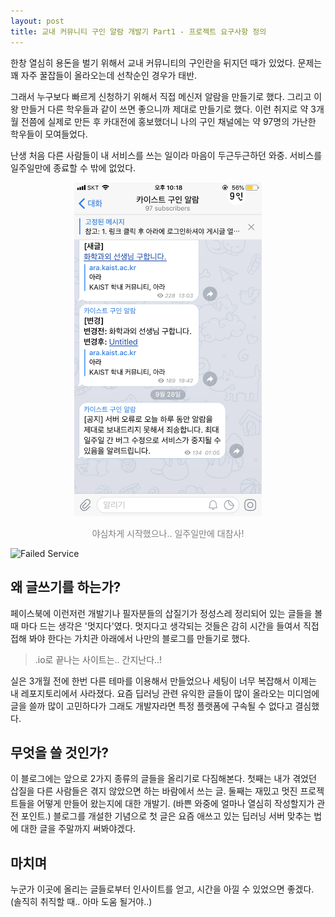 ```yaml
---
layout: post
title: 교내 커뮤니티 구인 알람 개발기 Part1 - 프로젝트 요구사항 정의  
---
```


한창 열심히 용돈을 벌기 위해서 교내 커뮤니티의 구인란을 뒤지던 때가 있었다. 문제는 꽤 자주 꿀잡들이 올라오는데 선착순인 경우가 태반.  

그래서 누구보다 빠르게 신청하기 위해서 직접 메신저 알람을 만들기로 했다. 그리고 이왕 만들거 다른 학우들과 같이 쓰면 좋으니까 제대로 만들기로 했다. 이런 취지로 약 3개월 전쯤에 실제로 만든 후 카대전에 홍보했더니 나의 구인 채널에는 약 97명의 가난한 학우들이 모여들었다.  

난생 처음 다른 사람들이 내 서비스를 쓰는 일이라 마음이 두근두근하던 와중. 서비스를 일주일만에 종료할 수 밖에 없었다.  

<p align="center"> 
<img src="post_src/9in-alarm/service_fail.png" width="300"> 
</p>
<p align="center" style="color:#808080"> 
  야심차게 시작했으나.. 일주일만에 대참사!  
</p>  

![Failed Service](https://www.google.co.kr/url?sa=i&source=images&cd=&cad=rja&uact=8&ved=2ahUKEwjzqvvHx7PfAhWFgrwKHaakAOAQjRx6BAgBEAU&url=https%3A%2F%2Fwww.space.com%2F40455-new-glenn-rocket.html&psig=AOvVaw2fcHUEjSzRGquCBOV23APq&ust=1545572279721333)

 

## 왜 글쓰기를 하는가?  

페이스북에 이런저런 개발기나 필자분들의 삽질기가 정성스레 정리되어 있는 글들을 볼 때 마다 드는 생각은 '멋지다'였다. 멋지다고 생각되는 것들은 감히 시간을 들여서 직접 접해 봐야 한다는 가치관 아래에서 나만의 블로그를 만들기로 했다.   

> .io로 끝나는 사이트는.. 간지난다..!   

실은 3개월 전에 한번 다른 테마를 이용해서 만들었으나 세팅이 너무 복잡해서 이제는 내 레포지토리에서 사라졌다. 요즘 딥러닝 관련 유익한 글들이 많이 올라오는 미디엄에 글을 쓸까 많이 고민하다가 그래도 개발자라면 특정 플랫폼에 구속될 수 없다고 결심했다.  

## 무엇을 쓸 것인가?  

이 블로그에는 앞으로 2가지 종류의 글들을 올리기로 다짐해본다. 첫째는 내가 겪었던 삽질을 다른 사람들은 겪지 않았으면 하는 바람에서 쓰는 글. 둘째는 재밌고 멋진 프로젝트들을 어떻게 만들어 왔는지에 대한 개발기. (바쁜 와중에 얼마나 열심히 작성할지가 관전 포인트.) 블로그를 개설한 기념으로 첫 글은 요즘 애쓰고 있는 딥러닝 서버 맞추는 법에 대한 글을 주말까지 써봐야겠다.  


## 마치며  
누군가 이곳에 올리는 글들로부터 인사이트를 얻고, 시간을 아낄 수 있었으면 좋겠다. (솔직히 취직할 때.. 아마 도움 될거야..) 

   


